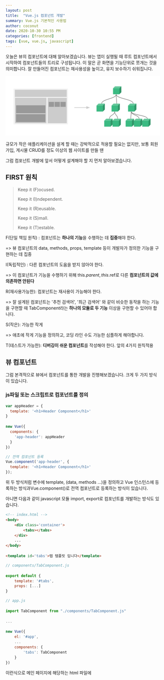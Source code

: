 ```yaml
---
layout: post
title:  "Vue.js 컴포넌트 개발"
summary: Vue.js 기본적인 사용법
author: coconut
date: 2020-10-30 10:55 PM
categories: [frontend]
tags: [vue, vue.js, javascript]
---
```


오늘은 뷰의 컴포넌트에 대해 알아보겠습니다. 뷰는 앱이 실행될 때 루트 컴포넌트에서 시작하여 컴포넌트들의 트리로 구성됩니다. 이 말은 곧 화면을 기능단위로 쪼개는 것을 의미합니다. 잘 만들어진 컴포넌트는 재사용성을 높이고, 유지 보수하기 쉬워집니다.

![](/assets/img/post/vuejs4/1.png)

규모가 작은 애플리케이션을 설계 할 때는 강박적으로 적용할 필요는 없지만, 보통 회원가입, 게시물 CRUD를 정도 이상의 웹 사이트를 만들 땐 

[FIRST원칙]: https://addyosmani.com/first/	"을 적용하는 것이 좋습니다"

그럼 컴포넌트 개발에 앞서 어떻게 설계해야 할 지 먼저 알아보겠습니다. 

## FIRST 원칙

> Keep it (F)ocused.
>
> Keep it (I)ndependent.
>
> Keep it (R)eusable.
>
> Keep it (S)mall.
>
> Keep it (T)estable.



F(단일 책임 원칙) : 컴포넌트는 **하나의 기능**을 수행하는 데 **집중**해야 한다.

=> 뷰 컴포넌트의 data, methods, props, template 등이 개발자가 정의한 기능을 구현하는 데 집중

I(독립적인) : 다른 컴포넌트의 도움을 받지 않아야 한다.

=> 이 컴포넌트가 기능을 수행하기 위해 this.$parent, this.$ref로 다른 **컴포넌트의 값에 의존하면 안된다**

R(재사용가능한): 컴포넌트는 재사용이 가능해야 한다.

=> 잘 설계된 컴포넌트는 '추천 검색어', '최근 검색어' 와 같이 비슷한 동작을 하는 기능을 구현할 때 TabComponent라는 **하나의 모듈로 두 기능** 이상을 구현할 수 있어야 합니다.

S(작은): 가능한 작게

=> 애초에 작게 기능을 정의하고, 코딩 라인 수도 가능한 심플하게 해야합니다.

T(테스트가 가능한): **디버깅이 쉬운 컴포넌트**를 작성해야 한다. 앞의 4가지 원칙적용



## 뷰 컴포넌트

그럼 본격적으로 뷰에서 컴포넌트를 통한 개발을 진행해보겠습니다. 크게 두 가지 방식이 있습니다.



### js파일 또는 스크립트로 컴포넌트를 정의

```javascript
var appHeader = {
  template: '<h1>Header Component</h1>'
}

new Vue({
  components: {
    'app-header': appHeader
  }
})
```

```javascript
// 전역 컴포넌트 등록
Vue.component('app-header', {
  template: '<h1>Header Component</h1>'
});
```

위 두 방식처럼 변수에 template, (data, methods ...)을 정의하고 Vue 인스턴스에 등록하는 방식과Vue.component()로 전역 컴포넌트로 등록하는 방식이 있습니다.

아니면 다음과 같이 javascript 모듈 import, export로 컴포넌트를 개발하는 방식도 있습니다.

```html
<!-- index.html -->
<body>
    <div class='container'>
        <tabs></tabs>
    </div>
    ...
</body>

<template id='tabs'>탭 템플릿 입니다</template>
```

```javascript
// components/TabComponent.js

export default {
    template: '#tabs',
    props: [...]
}
```

```javascript
// app.js

import TabComponent from "./components/TabComponent.js"

...

new Vue({
    el: '#app',
    ...
    components: {
        'tabs': TabComponent
    }
})
```

이런식으로 메인 페이지에 해당하는 html 파일에 <template>, 뷰 인스턴스가 생성되는 메인 자바스크립트 파일에는 인스턴스 내부에 components 모듈을 등록, 탭 컴포넌트 파일에서는 export 키워드로 template을 바인딩 해주고 기타 props, data, methods 등 을 정의합니다. 

여기까지가 첫 번째 방식입니다. 컴포넌트로 개발을 했지만 html, 메인 자바스크립트, 컴포넌트 파일을 왔다 갔다 하는 방식이 많이 혼란스럽습니다. 그래서 뷰는 **vue-cli**를 통해 **단일 파일 컴포넌트** 개발 방식을 지원합니다.



## 단일 파일 컴포넌트

위의 예제처럼 .js 파일을 만드는 것이 아닌, html, css, javascript가 모두 포함된 .vue 파일 통해 코딩하는 방식입니다. vue-cli를 설치했고, vue init simple-webpack으로 기본적을 폴더를 생성했다고 가정하겠습니다.

```vue
// TabComponent.vue

<template>
	<ul class="tabs">
    </ul>
</template>

<script>
export default{
     props: [...]  
}
</script>

<style>
    // 사용하지 않으면 삭제
</style>
```

```vue
// App.vue
<template>
	...
	<tabs></tabs>
	...
</template>

<script>
import TabComponent from './components/TabComponent.vue'

export default {
    name: 'app',
    ...
    components: {
        'tabs' : TabComponent
    }
}

</script>
```

조금 복잡해 보일 수 있지만, 원리를 이해하면 간단합니다. 우선 vue파일을 사용하지 않았을 때랑 비교해보면 template id를 지정할 필요가 없습니다. 왜냐하면 html파일이 아닌 vue 파일 안에 <template> 태그로 해당 컴포넌트의 템플릿이 지정되었기 때문입니다. 그리고 보시다시피 <template> <script> <style> 이 각각 html, javascript, css를 의미합니다. 이렇게 한 파일 안에서 모든 코드를 볼 수있는 것은 뷰 프레임워크의 큰 특징입니다.

## 정리

오늘은 뷰 컴포넌트를 설계할 때 고려할 사항과 실제로 코드로 어떻게 구현되는지 알아보았습니다. 구현을 단계별로 보시면서 저렇게 까지 왜 해야하나 생각이 드실 수 있습니다. 하지만 대규모 개발에서는 앞서 말씀드린 FIRST 원칙을 적용하지 않으면 서비스의 확장, 유지보수성이 떨어지기에 이를 지키려는 노력으로 생각하면 좋을 것 같습니다.



## 참고

[]: 	"ㄴㅁㅇㄹ"

[ 탭 컴포넌트 ](https://www.inflearn.com/course/%EC%88%9C%EC%88%98js-vuejs-%EA%B0%9C%EB%B0%9C-%EA%B0%95%EC%A2%8C/dashboard)

[뷰 컴포넌트]: https://joshua1988.github.io/vue-camp/vue/components.html
[FIRST원칙]: https://addyosmani.com/first/
[탭 컴포넌트]: https://www.inflearn.com/course/%EC%88%9C%EC%88%98js-vuejs-%EA%B0%9C%EB%B0%9C-%EA%B0%95%EC%A2%8C/dashboard

